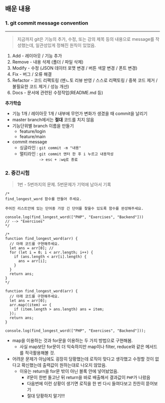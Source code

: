 ## 배운 내용

### 1. git commit message convention

---

> 지금까지 git은 기능의 추가, 수정, 또는 강의 제목 등의 내용으로 message를 작성했는데, 일관성있게 정해진 원칙이 있었음.

1. Add - 레이아웃 / 기능 추가
2. Remove - 내용 삭제 (폴더 / 파일 삭제)
3. Modify - 수정 (JSON 데이터 포맷 변경 / 버튼 색깔 변경 / 폰트 변경)
4. Fix - 버그 / 오류 해결
5. Refactor - 코드 리팩토링 (멘ㄴ토 리뷰 반영 / 스스로 리팩토링 / 중복 코드 제거 / 불필요한 코드 제거 / 성능 개선)
6. Docs - 문서에 관련된 수정작업(README.md 등)

**추가학습**

- 기능 1개 / 레이아웃 1개 / 내부에 무언가 변화가 생겼을 때 commit을 날리기
- master branch에서는 **절대** 코드를 치지 않음
- 기능단위별 branch 이름을 만들기
  - feature/login
  - feature/main
- commit message
  - 싱글라인 : `git commit -m "내용"`
  - 멀티라인 : `git commit 엔터 한 후 i 누르고 내용작성`  
    &nbsp;&nbsp;&nbsp;&nbsp;&nbsp;&nbsp;&nbsp;&nbsp;&nbsp;&nbsp;&nbsp;&nbsp;&nbsp;&nbsp;&nbsp; `-> esc + :wq로 종료`

### 2. 중간시험

> 1번 - 5번까지의 문제. 5번문제가 기억에 남아서 기록

```
/*
find_longest_word 함수를 만들어 주세요.

주어진 리스트안에 있는 단어중 가장 긴 단어를 찾을수 있도록 함수를 완성해주세요.

console.log(find_longest_word(["PHP", "Exercises", "Backend"]))
// --> "Exercises"
*/

/*
function find_longest_word(arr) {
  // 아래 코드를 구현해주세요.
  let ans = arr[0]; //
  for (let i = 0; i < arr.length; i++) {
    if (ans.length < arr[i].length) {
      ans = arr[i];
    }
  }
  return ans;
}
*/

function find_longest_word(arr) {
  // 아래 코드를 구현해주세요.
  let ans = arr[0];
  arr.map((item) => {
    if (item.length > ans.length) ans = item;
  });
  return ans;
}

console.log(find_longest_word(["PHP", "Exercises", "Backend"]));
```

- map을 이용하는 것과 for문을 이용하는 두 가지 방법으로 구현해봄.
  - 사실 map보단 for문이 더 익숙하지만 map이나 filter, reduce와 같은 메서드를 적극활용해볼 것.
- 어려운 문제가 아님에도 굉장히 당황했는데 로직이 맞다고 생각했고 수정할 것이 없다고 확신했는데 출력값이 원하는대로 나오지 않았음.
  - 이유는 return을 for문 밖이 아닌 블록 안에 넣어놨었음.
    - if문이 한번 돌고난 뒤 return을 바로 배출해서 결과값이 `PHP`가 나왔음
    - 다음번에 이런 상황이 생기면 로직을 한 번 다시 들여다보고 찬찬히 뜯어보기
    - 절대 당황하지 말기!!!
